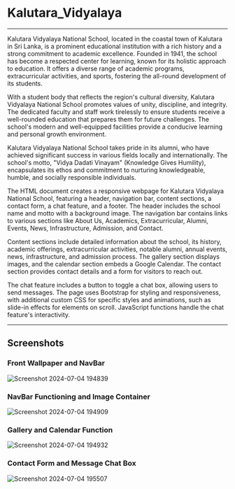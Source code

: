 # Kalutara_Vidyalaya

<hr>

Kalutara Vidyalaya National School, located in the coastal town of Kalutara in Sri Lanka, is a prominent educational institution with a rich history and a strong commitment to academic excellence. Founded in 1941, the school has become a respected center for learning, known for its holistic approach to education. It offers a diverse range of academic programs, extracurricular activities, and sports, fostering the all-round development of its students.

With a student body that reflects the region's cultural diversity, Kalutara Vidyalaya National School promotes values of unity, discipline, and integrity. The dedicated faculty and staff work tirelessly to ensure students receive a well-rounded education that prepares them for future challenges. The school's modern and well-equipped facilities provide a conducive learning and personal growth environment.

Kalutara Vidyalaya National School takes pride in its alumni, who have achieved significant success in various fields locally and internationally. The school's motto, "Vidya Dadati Vinayam" (Knowledge Gives Humility), encapsulates its ethos and commitment to nurturing knowledgeable, humble, and socially responsible individuals.

The HTML document creates a responsive webpage for Kalutara Vidyalaya National School, featuring a header, navigation bar, content sections, a contact form, a chat feature, and a footer. The header includes the school name and motto with a background image. The navigation bar contains links to various sections like About Us, Academics, Extracurricular, Alumni, Events, News, Infrastructure, Admission, and Contact.

Content sections include detailed information about the school, its history, academic offerings, extracurricular activities, notable alumni, annual events, news, infrastructure, and admission process. The gallery section displays images, and the calendar section embeds a Google Calendar. The contact section provides contact details and a form for visitors to reach out.

The chat feature includes a button to toggle a chat box, allowing users to send messages. The page uses Bootstrap for styling and responsiveness, with additional custom CSS for specific styles and animations, such as slide-in effects for elements on scroll. JavaScript functions handle the chat feature's interactivity.

<hr>

## Screenshots 

### Front Wallpaper and NavBar

![Screenshot 2024-07-04 194839](https://github.com/devindu22/Kalutara_Vidyalaya/assets/114844896/85e332fa-5990-4dc9-ae62-d3c3d632d9ee)

### NavBar Functioning and Image Container

![Screenshot 2024-07-04 194909](https://github.com/devindu22/Kalutara_Vidyalaya/assets/114844896/a16c64a7-0754-4832-9ee9-e2f5515bde0c)

### Gallery and Calendar Function

![Screenshot 2024-07-04 194932](https://github.com/devindu22/Kalutara_Vidyalaya/assets/114844896/8c99217d-e4a5-452d-a331-e51c1df0d6a9)

### Contact Form and Message Chat Box

![Screenshot 2024-07-04 195507](https://github.com/devindu22/Kalutara_Vidyalaya/assets/114844896/e69bd824-a50d-459b-87b7-891ac2865762)
